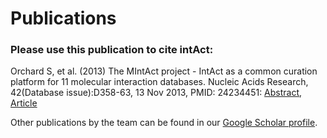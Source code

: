 # Publications

### Please use this publication to cite intAct:

Orchard S, et al. (2013) The MIntAct project - IntAct as a common curation platform for 11 molecular interaction databases. Nucleic Acids Research, 42(Database issue):D358-63, 13 Nov 2013, PMID: 24234451: [Abstract](https://europepmc.org/article/MED/24234451), [Article](https://academic.oup.com/nar/article/42/D1/D358/1051282)

Other publications by the team can be found in our [Google Scholar profile](https://scholar.google.com/citations?user=BoKDQaMAAAAJ&hl=en).

